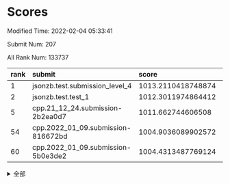 # Scores

Modified Time: 2022-02-04 05:33:41

Submit Num: 207

All Rank Num: 133737

| rank |               submit               |       score        |       sigma        | pk_num |
| :--- | :--------------------------------- | :----------------- | :----------------- | :----- |
| 1    | jsonzb.test.submission_level_4     | 1013.2110418748874 | 0.7856795721996482 | 2586   |
| 2    | jsonzb.test.test_1                 | 1012.3011974864412 | 0.785186857455658  | 2582   |
| 5    | cpp.21_12_24.submission-2b2ea0d7   | 1011.662744606508  | 0.7775622965458954 | 2583   |
| 54   | cpp.2022_01_09.submission-816672bd | 1004.9036089902572 | 0.7170603061080086 | 2581   |
| 60   | cpp.2022_01_09.submission-5b0e3de2 | 1004.4313487769124 | 0.7224541934359745 | 2588   |


<details>
<summary>全部</summary>

| rank |                 submit                 |       score        |       sigma        | pk_num |
| :--- | :------------------------------------- | :----------------- | :----------------- | :----- |
| 1    | jsonzb.test.submission_level_4         | 1013.2110418748874 | 0.7856795721996482 | 2586   |
| 2    | jsonzb.test.test_1                     | 1012.3011974864412 | 0.785186857455658  | 2582   |
| 3    | gobigger.level_3.submission_level_3_18 | 1012.0296352071116 | 0.78096981423437   | 2584   |
| 4    | gobigger.level_3.submission_level_3_49 | 1011.6705170607148 | 0.7554457776147456 | 2587   |
| 5    | cpp.21_12_24.submission-2b2ea0d7       | 1011.662744606508  | 0.7775622965458954 | 2583   |
| 6    | gobigger.level_3.submission_level_3_26 | 1011.6214194133676 | 0.7742741285132446 | 2582   |
| 7    | gobigger.level_3.submission_level_3_48 | 1011.4944272842968 | 0.7662583370580058 | 2589   |
| 8    | gobigger.level_3.submission_level_3_38 | 1011.4553756880367 | 0.7700300257181756 | 2582   |
| 9    | gobigger.level_3.submission_level_3_14 | 1010.8768920149965 | 0.7770982146541883 | 2587   |
| 10   | gobigger.level_3.submission_level_3_46 | 1010.864692296189  | 0.7628325605966857 | 2587   |
| 11   | gobigger.level_3.submission_level_3_16 | 1010.7969741004214 | 0.7816193618439078 | 2588   |
| 12   | gobigger.level_3.submission_level_3_41 | 1010.7179465586121 | 0.7633273026068337 | 2585   |
| 13   | gobigger.level_3.submission_level_3_0  | 1010.7106835589985 | 0.7540107343826083 | 2584   |
| 14   | gobigger.level_3.submission_level_3_37 | 1010.6634327776261 | 0.772133170615588  | 2586   |
| 15   | gobigger.level_3.submission_level_3_40 | 1010.5460769156689 | 0.7625295189961144 | 2584   |
| 16   | gobigger.level_3.submission_level_3_3  | 1010.4630987836764 | 0.7783082936781764 | 2589   |
| 17   | gobigger.level_3.submission_level_3_6  | 1010.430099567799  | 0.7778873826482692 | 2586   |
| 18   | gobigger.level_3.submission_level_3_32 | 1010.4284847796789 | 0.7558987386112824 | 2589   |
| 19   | gobigger.level_3.submission_level_3_24 | 1010.4246123528931 | 0.7466612889085616 | 2583   |
| 20   | gobigger.level_3.submission_level_3_34 | 1010.4107656902253 | 0.7699367763075485 | 2578   |
| 21   | gobigger.level_3.submission_level_3_29 | 1010.3671480483193 | 0.7604560430735796 | 2581   |
| 22   | gobigger.level_3.submission_level_3_30 | 1010.3535122996103 | 0.7463512193137183 | 2585   |
| 23   | gobigger.level_3.submission_level_3_9  | 1010.3224601337646 | 0.761554097939969  | 2578   |
| 24   | gobigger.level_3.submission_level_3_10 | 1010.1690960121363 | 0.7612065049229461 | 2584   |
| 25   | gobigger.level_3.submission_level_3_35 | 1010.0758611416719 | 0.7473649744553035 | 2586   |
| 26   | gobigger.level_3.submission_level_3_7  | 1010.0748968588715 | 0.768049978125524  | 2584   |
| 27   | gobigger.level_3.submission_level_3_13 | 1010.0628153699865 | 0.7670605523127841 | 2584   |
| 28   | gobigger.level_3.submission_level_3_11 | 1010.0606113184177 | 0.7571090057812384 | 2585   |
| 29   | gobigger.level_3.submission_level_3_15 | 1009.9422560404654 | 0.7572417771239481 | 2583   |
| 30   | gobigger.level_3.submission_level_3_25 | 1009.9152794155426 | 0.7518571138481871 | 2583   |
| 31   | gobigger.level_3.submission_level_3_19 | 1009.8998727949044 | 0.7523061296508046 | 2584   |
| 32   | gobigger.level_3.submission_level_3_8  | 1009.8564805294236 | 0.7523312246615682 | 2582   |
| 33   | gobigger.level_3.submission_level_3_39 | 1009.8506584327706 | 0.7457655533141514 | 2583   |
| 34   | gobigger.level_3.submission_level_3_17 | 1009.7817813549194 | 0.7444939183171024 | 2586   |
| 35   | gobigger.level_3.submission_level_3_21 | 1009.629069638701  | 0.7401298895000303 | 2586   |
| 36   | gobigger.level_3.submission_level_3_31 | 1009.5160804080728 | 0.7269228245415489 | 2587   |
| 37   | gobigger.level_3.submission_level_3_44 | 1009.496169808226  | 0.7668573020381536 | 2587   |
| 38   | gobigger.level_3.submission_level_3_42 | 1009.4133663595849 | 0.7407683935315874 | 2586   |
| 39   | gobigger.level_3.submission_level_3_20 | 1009.3993134397499 | 0.7613002089135502 | 2585   |
| 40   | gobigger.level_3.submission_level_3_28 | 1009.3914774651531 | 0.7500253311244851 | 2583   |
| 41   | gobigger.level_3.submission_level_3_12 | 1009.3797607611442 | 0.7423942714932376 | 2587   |
| 42   | gobigger.level_3.submission_level_3_45 | 1009.206844163925  | 0.7512275423873632 | 2586   |
| 43   | gobigger.level_3.submission_level_3_36 | 1009.1662477800633 | 0.7576781598355397 | 2586   |
| 44   | gobigger.level_3.submission_level_3_22 | 1009.1291932182705 | 0.7504018594997748 | 2581   |
| 45   | gobigger.level_3.submission_level_3_27 | 1009.0676836271905 | 0.758170119684995  | 2580   |
| 46   | gobigger.level_3.submission_level_3_5  | 1008.9349036849926 | 0.7190044944745345 | 2585   |
| 47   | gobigger.level_3.submission_level_3_33 | 1008.9197988368079 | 0.7355398297821498 | 2586   |
| 48   | gobigger.level_3.submission_level_3_4  | 1008.8604402897986 | 0.7500722112035876 | 2584   |
| 49   | gobigger.level_3.submission_level_3_2  | 1008.8562002312815 | 0.7711105164825262 | 2581   |
| 50   | gobigger.level_3.submission_level_3_43 | 1008.7907974794551 | 0.7387016869529959 | 2587   |
| 51   | gobigger.level_3.submission_level_3_47 | 1008.7466603419998 | 0.7322590873315372 | 2584   |
| 52   | gobigger.level_3.submission_level_3_1  | 1008.7334105268015 | 0.7546603047572168 | 2589   |
| 53   | gobigger.level_3.submission_level_3_23 | 1008.6988031668565 | 0.7469509517193083 | 2582   |
| 54   | cpp.2022_01_09.submission-816672bd     | 1004.9036089902572 | 0.7170603061080086 | 2581   |
| 55   | gobigger.level_1.submission_level_1_45 | 1004.791439480225  | 0.7127945002693047 | 2584   |
| 56   | gobigger.level_1.submission_level_1_43 | 1004.7588183133238 | 0.7256970656369996 | 2587   |
| 57   | gobigger.level_1.submission_level_1_3  | 1004.5152523771388 | 0.7163078868087401 | 2578   |
| 58   | gobigger.level_1.submission_level_1_38 | 1004.4855058872486 | 0.7206591337493878 | 2584   |
| 59   | gobigger.level_1.submission_level_1_20 | 1004.4330988625161 | 0.7267422204937423 | 2581   |
| 60   | cpp.2022_01_09.submission-5b0e3de2     | 1004.4313487769124 | 0.7224541934359745 | 2588   |
| 61   | gobigger.level_1.submission_level_1_27 | 1004.2075896831221 | 0.7193240738459837 | 2592   |
| 62   | gobigger.level_1.submission_level_1_18 | 1004.170815029844  | 0.7206802489614157 | 2587   |
| 63   | gobigger.level_1.submission_level_1_32 | 1004.1387773501348 | 0.7200804161043228 | 2582   |
| 64   | gobigger.level_1.submission_level_1_4  | 1004.0714854525186 | 0.7088170006202708 | 2577   |
| 65   | gobigger.level_1.submission_level_1_5  | 1004.0092316836767 | 0.718374533922721  | 2589   |
| 66   | gobigger.level_1.submission_level_1_48 | 1003.9774737875663 | 0.7149926594014389 | 2587   |
| 67   | gobigger.level_1.submission_level_1_49 | 1003.9099189860685 | 0.7243137365875655 | 2583   |
| 68   | gobigger.level_1.submission_level_1_6  | 1003.8665290397923 | 0.7088738167265051 | 2587   |
| 69   | gobigger.level_1.submission_level_1_25 | 1003.8456687577942 | 0.7171827466745013 | 2583   |
| 70   | gobigger.level_1.submission_level_1_33 | 1003.7741873190419 | 0.7154321832242428 | 2584   |
| 71   | gobigger.level_1.submission_level_1_36 | 1003.7518996315034 | 0.7198099627445527 | 2588   |
| 72   | gobigger.level_1.submission_level_1_13 | 1003.6971536109448 | 0.7120873392774326 | 2579   |
| 73   | gobigger.level_1.submission_level_1_31 | 1003.6886780494141 | 0.7122799125303382 | 2589   |
| 74   | gobigger.level_1.submission_level_1_39 | 1003.6574306565325 | 0.7182283843161766 | 2584   |
| 75   | gobigger.level_1.submission_level_1_1  | 1003.6418507606671 | 0.7204467713265554 | 2580   |
| 76   | gobigger.level_1.submission_level_1_15 | 1003.636880860827  | 0.7182748029038113 | 2583   |
| 77   | gobigger.level_1.submission_level_1_37 | 1003.6222306162314 | 0.716242929117127  | 2588   |
| 78   | gobigger.level_1.submission_level_1_40 | 1003.5533523283511 | 0.7274021945755573 | 2583   |
| 79   | gobigger.level_1.submission_level_1_14 | 1003.4160419894685 | 0.7097317707535791 | 2587   |
| 80   | gobigger.level_1.submission_level_1_12 | 1003.3741606782987 | 0.710761902970052  | 2584   |
| 81   | gobigger.level_1.submission_level_1_10 | 1003.3412536503056 | 0.7162225791557971 | 2589   |
| 82   | gobigger.level_1.submission_level_1_26 | 1003.3376501583213 | 0.7235339702680544 | 2587   |
| 83   | gobigger.level_1.submission_level_1_21 | 1003.3038854319286 | 0.7159049271807912 | 2581   |
| 84   | gobigger.level_1.submission_level_1_9  | 1003.2831603991642 | 0.7171695310296842 | 2583   |
| 85   | gobigger.level_1.submission_level_1_35 | 1003.2763380478988 | 0.7313228380613611 | 2580   |
| 86   | gobigger.level_1.submission_level_1_19 | 1003.2538015073811 | 0.7152516328792962 | 2587   |
| 87   | gobigger.level_1.submission_level_1_34 | 1003.131035391469  | 0.7083317508766607 | 2590   |
| 88   | gobigger.level_1.submission_level_1_47 | 1003.1277891201596 | 0.7161474083463664 | 2579   |
| 89   | gobigger.level_1.submission_level_1_8  | 1003.0610037471506 | 0.7180517237450927 | 2585   |
| 90   | gobigger.level_1.submission_level_1_41 | 1002.880719340807  | 0.7179026050241488 | 2586   |
| 91   | gobigger.level_1.submission_level_1_22 | 1002.8184789177297 | 0.714932152007717  | 2584   |
| 92   | gobigger.level_1.submission_level_1_17 | 1002.6984377483636 | 0.7122767574873701 | 2585   |
| 93   | gobigger.level_1.submission_level_1_16 | 1002.6284011237267 | 0.71010257228332   | 2583   |
| 94   | gobigger.level_1.submission_level_1_7  | 1002.5890622381244 | 0.7060996071688931 | 2578   |
| 95   | gobigger.level_1.submission_level_1_2  | 1002.539806178602  | 0.7017940761248627 | 2586   |
| 96   | gobigger.level_1.submission_level_1_24 | 1002.5381466973092 | 0.7148627505548684 | 2583   |
| 97   | gobigger.level_1.submission_level_1_46 | 1002.4600262736493 | 0.7171722221631398 | 2580   |
| 98   | gobigger.level_1.submission_level_1_44 | 1002.4560301434681 | 0.7270527775906901 | 2586   |
| 99   | gobigger.level_1.submission_level_1_23 | 1002.4490224252708 | 0.7217143424559433 | 2582   |
| 100  | gobigger.level_1.submission_level_1_42 | 1002.353991858487  | 0.7116685939318391 | 2588   |
| 101  | gobigger.level_1.submission_level_1_11 | 1002.2638338672549 | 0.7128939937669474 | 2584   |
| 102  | gobigger.level_1.submission_level_1_28 | 1002.1566682843342 | 0.708343864220275  | 2583   |
| 103  | gobigger.level_1.submission_level_1_0  | 1002.1387213090055 | 0.7207849620406034 | 2591   |
| 104  | gobigger.level_1.submission_level_1_29 | 1001.7800739551518 | 0.7180712516408712 | 2581   |
| 105  | gobigger.level_1.submission_level_1_30 | 1001.3045256514188 | 0.7177690238996485 | 2585   |
| 106  | gobigger.random.submission_random_1    | 997.6693721297806  | 0.7113944440322537 | 2582   |
| 107  | gobigger.random.submission_random_7    | 997.5416647949253  | 0.7086397334316972 | 2587   |
| 108  | gobigger.random.submission_random_10   | 996.7368190593091  | 0.7055451139477764 | 2582   |
| 109  | gobigger.random.submission_random_5    | 996.5778153947762  | 0.7278488661798186 | 2583   |
| 110  | gobigger.random.submission_random_19   | 996.5379067269376  | 0.7127987079214677 | 2587   |
| 111  | gobigger.random.submission_random_25   | 996.4299585646714  | 0.7162937037594003 | 2587   |
| 112  | gobigger.random.submission_random_16   | 996.4249678595374  | 0.7122301400576925 | 2585   |
| 113  | gobigger.random.submission_random_44   | 996.3714700361381  | 0.696953996289193  | 2589   |
| 114  | gobigger.random.submission_random_2    | 996.3088446016693  | 0.7132918123406876 | 2583   |
| 115  | gobigger.random.submission_random_32   | 996.3017790539918  | 0.7125035909319158 | 2586   |
| 116  | gobigger.random.submission_random_24   | 996.1988024607402  | 0.7043321471655853 | 2584   |
| 117  | gobigger.random.submission_random_42   | 996.1840129852899  | 0.7166367902242758 | 2585   |
| 118  | gobigger.random.submission_random_18   | 996.1748786913772  | 0.7050847234922607 | 2581   |
| 119  | gobigger.random.submission_random_6    | 996.1360228156971  | 0.7136933774387298 | 2585   |
| 120  | gobigger.random.submission_random_13   | 996.0891646530599  | 0.7107219077700998 | 2584   |
| 121  | gobigger.random.submission_random_30   | 996.0672973581891  | 0.7136860141448408 | 2578   |
| 122  | gobigger.random.submission_random_3    | 996.0618763133792  | 0.7114397351219963 | 2586   |
| 123  | gobigger.random.submission_random_49   | 995.9860800298648  | 0.7133997316750526 | 2586   |
| 124  | gobigger.random.submission_random_22   | 995.971533904108   | 0.7072388028762824 | 2584   |
| 125  | gobigger.random.submission_random_36   | 995.9422143772149  | 0.7125508128917403 | 2586   |
| 126  | gobigger.random.submission_random_11   | 995.939074621359   | 0.7127688947075977 | 2588   |
| 127  | gobigger.random.submission_random_26   | 995.9266128726946  | 0.7124449482761283 | 2589   |
| 128  | gobigger.random.submission_random_47   | 995.8607313934581  | 0.716876457290793  | 2584   |
| 129  | gobigger.random.submission_random_14   | 995.8190248443269  | 0.7137226557877665 | 2592   |
| 130  | gobigger.random.submission_random_4    | 995.8062928048394  | 0.7084772173000723 | 2583   |
| 131  | gobigger.random.submission_random_28   | 995.7640064398265  | 0.728531594772294  | 2582   |
| 132  | gobigger.random.submission_random_40   | 995.735884747165   | 0.7269975966455671 | 2579   |
| 133  | gobigger.random.submission_random_20   | 995.6764348483504  | 0.7045544508400754 | 2587   |
| 134  | gobigger.random.submission_random_38   | 995.6657742428742  | 0.7115720866239597 | 2587   |
| 135  | gobigger.random.submission_random_31   | 995.648746953723   | 0.7118223547996949 | 2583   |
| 136  | gobigger.random.submission_random_37   | 995.6083456520951  | 0.7173295020772039 | 2585   |
| 137  | gobigger.random.submission_random_17   | 995.6081839913388  | 0.7203379384194236 | 2588   |
| 138  | gobigger.random.submission_random_46   | 995.575257889843   | 0.7065929480508827 | 2587   |
| 139  | gobigger.random.submission_random_12   | 995.4388513674446  | 0.7145580604590523 | 2591   |
| 140  | gobigger.random.submission_random_15   | 995.4231839281106  | 0.7109563807746982 | 2578   |
| 141  | gobigger.random.submission_random_41   | 995.4026650671026  | 0.7020100460180771 | 2581   |
| 142  | gobigger.random.submission_random_8    | 995.3634796053973  | 0.7095857187527607 | 2585   |
| 143  | gobigger.random.submission_random_27   | 995.3527188786296  | 0.7117085981812191 | 2586   |
| 144  | gobigger.random.submission_random_23   | 995.3491473253063  | 0.712367786185911  | 2587   |
| 145  | gobigger.random.submission_random_48   | 995.3060742932331  | 0.7061962413551526 | 2578   |
| 146  | gobigger.random.submission_random_0    | 995.2803864002302  | 0.7151109596550566 | 2584   |
| 147  | gobigger.random.submission_random_39   | 995.2742109939317  | 0.7047327053456022 | 2581   |
| 148  | gobigger.random.submission_random_35   | 995.173780970053   | 0.7100430899449728 | 2581   |
| 149  | gobigger.random.submission_random_29   | 995.0798648458805  | 0.7284333532771936 | 2585   |
| 150  | gobigger.random.submission_random_33   | 995.0694738274034  | 0.6960524395406521 | 2587   |
| 151  | gobigger.random.submission_random_43   | 995.0589027705275  | 0.7084141781338017 | 2584   |
| 152  | gobigger.random.submission_random_34   | 995.0383128899243  | 0.7068672721867743 | 2584   |
| 153  | gobigger.random.submission_random_9    | 994.9929863811485  | 0.7139100468611892 | 2586   |
| 154  | gobigger.random.submission_random_21   | 994.6593258850804  | 0.7208587702217546 | 2584   |
| 155  | gobigger.level_2.submission_level_2_7  | 994.0096673431656  | 0.7312909863364895 | 2584   |
| 156  | gobigger.level_2.submission_level_2_6  | 993.8966153495677  | 0.7344894993528365 | 2584   |
| 157  | gobigger.level_2.submission_level_2_13 | 993.7405027995769  | 0.7251671425260993 | 2586   |
| 158  | gobigger.random.submission_random_45   | 993.6879871333881  | 0.7304687701055813 | 2585   |
| 159  | gobigger.level_2.submission_level_2_46 | 993.6247798904863  | 0.7284510610985829 | 2586   |
| 160  | gobigger.level_2.submission_level_2_17 | 993.5506717674358  | 0.7329795445542602 | 2579   |
| 161  | gobigger.level_2.submission_level_2_47 | 993.4331927383448  | 0.7375877848747509 | 2585   |
| 162  | gobigger.level_2.submission_level_2_37 | 993.3896989083048  | 0.7260989708129012 | 2584   |
| 163  | gobigger.level_2.submission_level_2_42 | 993.2386257424389  | 0.7591647976275647 | 2591   |
| 164  | gobigger.level_2.submission_level_2_27 | 993.1152952956177  | 0.7529029509094245 | 2582   |
| 165  | gobigger.level_2.submission_level_2_14 | 992.979290551031   | 0.7298246417468778 | 2581   |
| 166  | gobigger.level_2.submission_level_2_16 | 992.9484012460596  | 0.7426470500078342 | 2587   |
| 167  | gobigger.level_2.submission_level_2_25 | 992.94779921028    | 0.7363513733072613 | 2581   |
| 168  | gobigger.level_2.submission_level_2_28 | 992.8136123141942  | 0.7589361987732903 | 2589   |
| 169  | gobigger.level_2.submission_level_2_2  | 992.5638255965777  | 0.7470341394484901 | 2588   |
| 170  | gobigger.level_2.submission_level_2_31 | 992.3791308963895  | 0.7502514812284934 | 2585   |
| 171  | gobigger.level_2.submission_level_2_30 | 992.3195938825625  | 0.7360181026873527 | 2586   |
| 172  | gobigger.level_2.submission_level_2_40 | 992.2617096783496  | 0.7436916735108869 | 2581   |
| 173  | gobigger.level_2.submission_level_2_18 | 992.2111115235938  | 0.7524768676017184 | 2580   |
| 174  | gobigger.level_2.submission_level_2_4  | 992.1774346824532  | 0.7668563643210966 | 2583   |
| 175  | gobigger.level_2.submission_level_2_41 | 992.0466964021601  | 0.7494009890769153 | 2584   |
| 176  | gobigger.level_2.submission_level_2_19 | 992.0011807837361  | 0.7264971838721281 | 2589   |
| 177  | gobigger.level_2.submission_level_2_9  | 991.9687951158415  | 0.7575458728156788 | 2585   |
| 178  | gobigger.level_2.submission_level_2_0  | 991.9669024349104  | 0.7694518588780057 | 2586   |
| 179  | gobigger.level_2.submission_level_2_49 | 991.9649973233869  | 0.7277460241718872 | 2586   |
| 180  | gobigger.level_2.submission_level_2_11 | 991.9008170509203  | 0.7457872579163973 | 2583   |
| 181  | gobigger.level_2.submission_level_2_21 | 991.8987719827568  | 0.743440794880122  | 2581   |
| 182  | gobigger.level_2.submission_level_2_20 | 991.8928988317398  | 0.7456508765002208 | 2584   |
| 183  | gobigger.level_2.submission_level_2_33 | 991.8760544340588  | 0.7540676676038675 | 2586   |
| 184  | gobigger.level_2.submission_level_2_39 | 991.7827463751685  | 0.7480687966339045 | 2581   |
| 185  | gobigger.level_2.submission_level_2_24 | 991.775307996233   | 0.7487982396160225 | 2582   |
| 186  | gobigger.level_2.submission_level_2_29 | 991.7282398657393  | 0.7363531318826609 | 2589   |
| 187  | gobigger.level_2.submission_level_2_1  | 991.679796348809   | 0.758319220291459  | 2582   |
| 188  | gobigger.level_2.submission_level_2_23 | 991.581138604816   | 0.7636753258090675 | 2579   |
| 189  | gobigger.level_2.submission_level_2_22 | 991.5784945577345  | 0.7674775999398455 | 2581   |
| 190  | gobigger.level_2.submission_level_2_3  | 991.5694498594431  | 0.7482997460307061 | 2582   |
| 191  | gobigger.level_2.submission_level_2_38 | 991.5135628125798  | 0.7509835757160652 | 2584   |
| 192  | gobigger.level_2.submission_level_2_10 | 991.4928001160507  | 0.7459281597534911 | 2589   |
| 193  | gobigger.level_2.submission_level_2_34 | 991.4558489944629  | 0.7470998264628269 | 2583   |
| 194  | gobigger.level_2.submission_level_2_48 | 991.45430750727    | 0.7466888215970242 | 2581   |
| 195  | gobigger.level_2.submission_level_2_8  | 991.3288026820828  | 0.7629914580570565 | 2578   |
| 196  | gobigger.level_2.submission_level_2_45 | 991.176686476019   | 0.7699759510266567 | 2580   |
| 197  | gobigger.level_2.submission_level_2_12 | 991.124082466871   | 0.7607817251964043 | 2588   |
| 198  | gobigger.level_2.submission_level_2_15 | 991.0817801901397  | 0.7484001285662741 | 2580   |
| 199  | gobigger.level_2.submission_level_2_26 | 991.0787848375413  | 0.7643725299689031 | 2584   |
| 200  | gobigger.level_2.submission_level_2_44 | 991.0500597074481  | 0.7524118906731543 | 2581   |
| 201  | gobigger.level_2.submission_level_2_32 | 991.0355730932312  | 0.7531544728650676 | 2586   |
| 202  | gobigger.level_2.submission_level_2_36 | 991.0167313908745  | 0.7581243318620206 | 2581   |
| 203  | gobigger.level_2.submission_level_2_35 | 990.7858729380606  | 0.7435707011509648 | 2582   |
| 204  | gobigger.level_2.submission_level_2_5  | 990.7255004285474  | 0.7591986952067427 | 2582   |
| 205  | gobigger.level_2.submission_level_2_43 | 990.625556140833   | 0.7795983222450124 | 2588   |
| 206  | gobigger.none.submission_none_1        | 977.1817908973404  | 1.4894224557052613 | 2581   |
| 207  | gobigger.none.submission_none_0        | 976.5998593163827  | 1.4590617978568503 | 2584   |

</details>